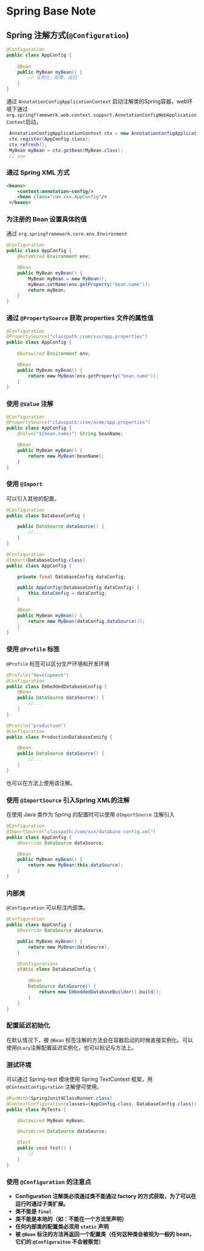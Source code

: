 # Spring Base Note

## Spring 注解方式(`@Configuration`)

```java
@Configuration
public class AppConfig {
    
    @Bean
    public MyBean myBean() {
        // 实例化、配置、返回
    }
}
```
通过 `AnnotationConfigApplicationContext` 启动注解类的Spring容器，web环境下通过 `org.springframework.web.context.support.AnnotationConfigWebApplicationContext`启动。

```java
 AnnotationConfigApplicationContext ctx = new AnnotationConfigApplicationContext();
 ctx.register(AppConfig.class);
 ctx.refresh();
 MyBean myBean = ctx.getBean(MyBean.class);
 // use
```

### 通过 Spring XML 方式 
```xml
<beans>
    <context:annotation-config/>
    <bean class="com.xxx.AppConfig"/>
 </beans>
```

### 为注册的 Bean 设置具体的值
通过 `org.springframework.core.env.Environment`
```java
@Configuration
public class AppConfig {
    @AutoWired Environment env;

    @Bean
    public MyBean myBean() {
        MyBean myBean = new MyBean();
        myBean.setName(env.getProperty("bean.name"));
        return myBean;
    }
}
```

### 通过 `@PropertySource` 获取 properties 文件的属性值
```java
@Configuration
@PropertySource("classpath:/com/xxx/app.properties")
public class AppConfig {
   
    @Autowired Environment env;

    @Bean
    public MyBean myBean() {
        return new MyBean(env.getProperty("bean.name"));
    }
}
```

### 使用 `@Value` 注解
```java
@Configuration
@PropertySource("classpath:/com/acme/app.properties")
public class AppConfig {
    @Value("${bean.name}") String beanName;

    @Bean
    public MyBean myBean() {
        return new MyBean(beanName);
    }
}
```

### 使用 `@Import`
可以引入其他的配置。
```java
@Configuration
public class DatabaseConfig {

    public DataSource dataSource() {
        //...
    }
}

@Configuration
@Import(DatabaseConfig.class)
public class AppConfig {

    private final DatabaseConfig dataConfig;

    public AppConfig(DatabaseConfig dataConfig) {
        this.dataConfig = dataConfig;
    }

    @Bean
    public MyBean myBean() {
        return new MyBean(dataConfig.dataSource());
    }
}
```

### 使用 `@Profile` 标签

`@Profile` 标签可以区分生产环境和开发环境
```java
@Profile("development")
@Configuration
public class EmbeddedDatabaseConfig {
    @Bean
    public DataSource dataSource() {
        //...
    }
}

@Profile("production")
@Configuration
public class ProductionDatabaseConifg {

    @Bean
    public DataSource dataSource() {
        //...
    }
}
```
也可以在方法上使用该注解。

### 使用 `@ImportSource` 引入Spring XML的注解
在使用 Java 类作为 Spring 的配置时可以使用 `@ImportSource` 注解引入
```java
@Configuration
@ImportSource("classpath:/com/xxx/database-config.xml")
public class AppConfig {
    @Override DataSource dataSource;

    @Bean
    public MyBean myBean() {
        return new MyBean(this.dataSource);
    }
}
```

### 内部类
`@Configuration` 可以标注内部类。
```java
@Configuration
public class AppConfig {
    @Override DataSource dataSource;

    public MyBean myBean() {
        return new MyBean(dataSource);
    }

    @Configurations
    static class DatabaseConfig {
        
        @Bean
        DataSource dataSource() {
            return new EmbeddedDatabaseBuilder().build();
        }
    }
}
```

### 配置延迟初始化
在默认情况下，被 `@Bean` 标签注解的方法会在容器启动的时候直接实例化。可以使用`@Lazy`注解配置延迟实例化，也可以标记与方法上。


### 测试环境
可以通过 Spring-test 模块使用 Spring TextContext 框架，用 `@ContextConfiguration` 注解便可使用。
```java
@RunWith(SpringJunit4ClassRunner.class)
@ContextConfiguration(classes={AppConfig.class, DatabaseConfig.class})
public class MyTests {

    @Autowired MyBean myBean;

    @AutoWired DataSource dataSource;

    @Test
    public void test() {
        //
    }
}
```

### 使用 `@Configuration` 的注意点

* __Configuration 注解类必须通过类不能通过 factory 的方式获取，为了可以在运行时通过子类扩展。__
* __类不能是 `final`__
* __类不能是本地的（如：不能在一个方法里声明）__
* __任何内部类的配置类必须用 `static` 声明__
* __被 `@Bean` 标注的方法再返回一个配置类（任何这种类会被视为一般的 bean，它们的 `@Configuraiton` 不会被察觉）__ 
